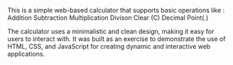 This is a simple web-based calculator that supports basic operations like :
Addition
Subtraction
Multiplication
Divison
Clear (C)
Decimal Point(.)

The calculator uses a minimalistic and clean design, making it easy for users to interact with. It was built as an exercise to demonstrate the use of HTML, CSS, and JavaScript for creating dynamic and 
interactive web applications.
